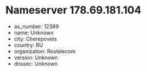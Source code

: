 # Nameserver 178.69.181.104

* as_number: 12389
* name: Unknown
* city: Cherepovets
* country: RU
* organization: Rostelecom
* version: Unknown
* dnssec: Unknown
